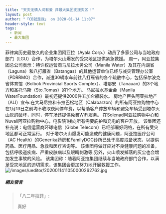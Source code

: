 ```yaml
---
title: "天灾无情人间有爱 菲最大集团支援灾区！"
layout: post
author: "「CB就是我」 on 2020-01-14 11:07"
header-style: text
tags:
  - 新闻
  - 最大集团
---
```


菲律宾历史最悠久的企业集团阿亚拉（Ayala Corp.）动员了多家公司与当地政府部门（LGU）合作，为塔尔火山爆发的受灾地区提供紧急救援。
周一，阿亚拉集团总公司表示：特许权运营商马尼拉水务公司（Manila Water）及其在内湖省（Laguna）和八打雁省（Batangas）的其他运营单位已经与减灾管理办公室（PDRRMO）合作，派遣30辆水车前往八打雁省的各个疏散中心，包括保尔波克省体育馆（Bolbok Provincial Sports Complex）、塔那安（Tanauan）的3个地方和圣托马斯（Sto.Tomas）的1个地方。
马尼拉水基金会（Manila WaterFoundation）最初还提供2000件五加仑瓶装水。
房地产巨头阿亚拉地产（ALI）宣布:在大马尼拉和卡拉巴松地区（Calabarzon）的所有阿亚拉购物中心在1月13日之前均不收取夜间停车费，以帮助客户停放车辆和避免车辆受到塔尔火山灰的破坏，同时，停车场还提供免费WiFi服务。
在Solenad阿亚拉购物中心和Nuvali阿亚拉购物中心，电影院1楼向所有需要庇护和充电的客户开放。
该集团还补充说：电信运营商环球电信（Globe Telecom）已经部署好网络，在所有受灾地区都可正常运行。
对于塔尔火山爆发可能造成的健康问题，阿亚拉医疗公司（AC Health）的Generika药房和FamilyDOC诊所已处于高度戒备状态，以提供药品、医疗用品、急救和医疗咨询等。
该集团将做好应对不良健康问题的准备，包括呼吸道疾病、严重皮肤病以及眼睛刺激等,另外，火山喷发掉落的灰尘也会增加发生事故的风险。
该集团称：随着阿亚拉集团继续与当地政府部门合作，以满足受灾地区的迫切需求，该集团会更加努力地开展救援工作。
<img src="http://images.feileyuan.com/images/ueditor/2020011411050000262762.jpg" title="/images/ueditor/2020011411050000262762.jpg" alt="/images/ueditor/2020011411050000262762.jpg">
<input type="hidden" value="菲乐园提供">

##### 網友發言 
> 「八二年拉菲」:
> <p>真好</p>



